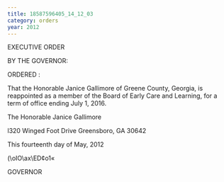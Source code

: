 ```yaml
---
title: 18587596405_14_12_03
category: orders
year: 2012
---
```

 

EXECUTIVE ORDER

BY THE GOVERNOR:

ORDERED :

That the Honorable Janice Gallimore of Greene County, Georgia, is
reappointed as a member of the Board of Early Care and Learning,
for a term of office ending July 1, 2016.

The Honorable Janice Gallimore

l320 Winged Foot Drive
Greensboro, GA 30642

This fourteenth day of May, 2012

\(\oIO\ax\ED¢o1«

GOVERNOR

